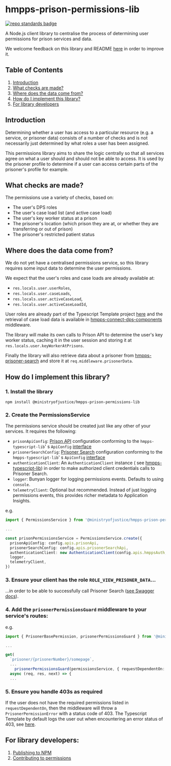 # hmpps-prison-permissions-lib

[![repo standards badge](https://img.shields.io/badge/endpoint.svg?&style=flat&logo=github&url=https%3A%2F%2Foperations-engineering-reports.cloud-platform.service.justice.gov.uk%2Fapi%2Fv1%2Fcompliant_public_repositories%2Fhmpps-prison-permissions-lib)](https://operations-engineering-reports.cloud-platform.service.justice.gov.uk/public-report/hmpps-prison-permissions-lib "Link to report")

A Node.js client library to centralise the process of determining user permissions for prison services and data.

We welcome feedback on this library and README [here](https://moj.enterprise.slack.com/archives/C04JFG3QJE6)
in order to improve it.

## Table of Contents

1. [Introduction](#introduction)
2. [What checks are made?](#what-checks-are-made)
3. [Where does the data come from?](#where-does-the-data-come-from)
4. [How do I implement this library?](#how-do-i-implement-this-library)
5. [For library developers](#for-library-developers)

## Introduction

Determining whether a user has access to a particular resource (e.g. a service, or prisoner data) consists of a
number of checks and is not necessarily just determined by what roles a user has been assigned.

This permissions library aims to share the logic centrally so that all services agree on what a user should and
should not be able to access. It is used by the prisoner profile to determine if a user can access certain parts
of the prisoner's profile for example.

## What checks are made?

The permissions use a variety of checks, based on:

* The user's DPS roles
* The user's case load list (and active case load)
* The user's key worker status at a prison
* The prisoner's location (which prison they are at, or whether they are transferring or out of prison)
* The prisoner's restricted patient status

## Where does the data come from?

We do not yet have a centralised permissions service, so this library requires some input data to determine
the user permissions.

We expect that the user's roles and case loads are already available at:

* `res.locals.user.userRoles`,
* `res.locals.user.caseLoads`,
* `res.locals.user.activeCaseLoad`,
* `res.locals.user.activeCaseLoadId`,

User roles are already part of the Typescript Template
project [here](https://github.com/ministryofjustice/hmpps-template-typescript/blob/main/server/middleware/setUpCurrentUser.ts#L26)
and the retrieval of case load data is available
in [hmpps-connect-dps-components](https://github.com/ministryofjustice/hmpps-connect-dps-components?tab=readme-ov-file#populating-reslocalsuser-with-the-shared-case-load-data)
middleware.

The library will make its own calls to Prison API to determine the user's key worker status, caching it in the user
session and storing it at `res.locals.user.keyWorkerAtPrisons`.

Finally the library will also retrieve data about a prisoner
from [hmpps-prisoner-search](https://github.com/ministryofjustice/hmpps-prisoner-search)
and store it at `req.middleware.prisonerData`.

## How do I implement this library?

### 1. Install the library

```shell
npm install @ministryofjustice/hmpps-prison-permissions-lib
```

### 2. Create the PermissionsService

The permissions service should be created just like any other of your services. It requires the following:

* `prisonApiConfig`: [Prison API](https://github.com/ministryofjustice/prison-api) configuration conforming to
  the `hmpps-typescript-lib`'
  s `ApiConfig` [interface](https://github.com/ministryofjustice/hmpps-typescript-lib/blob/main/packages/rest-client/src/main/types/ApiConfig.ts)
* `prisonerSearchConfig`: [Prisoner Search](https://github.com/ministryofjustice/hmpps-prisoner-search) configuration
  conforming to the `hmpps-typescript-lib`'
  s `ApiConfig` [interface](https://github.com/ministryofjustice/hmpps-typescript-lib/blob/main/packages/rest-client/src/main/types/ApiConfig.ts)
* `authenticationClient`: An `AuthenticationClient` instance (
  see [hmpps-typescript-lib](https://github.com/ministryofjustice/hmpps-typescript-lib/blob/main/packages/auth-clients/src/main/AuthenticationClient.ts))
  in order to make authorized client credentials calls to Prisoner Search.
* `logger`: Bunyan logger for logging permissions events. Defaults to using `console`.
* `telemetryClient`: Optional but recommended. Instead of just logging permissions events, this provides richer metadata
  to Application Insights.

e.g.

```typescript
import { PermissionsService } from '@ministryofjustice/hmpps-prison-permissions-lib'

...

const prisonPermissionsService = PermissionsService.create({
  prisonApiConfig: config.apis.prisonApi,
  prisonerSearchConfig: config.apis.prisonerSearchApi,
  authenticationClient: new AuthenticationClient(config.apis.hmppsAuth, logger, tokenStore),
  logger,
  telemetryClient,
})
```

### 3. Ensure your client has the role `ROLE_VIEW_PRISONER_DATA`...

...in order to be able to successfully call Prisoner
Search ([see Swagger docs](https://prisoner-search-dev.prison.service.justice.gov.uk/swagger-ui/index.html)).

### 4. Add the `prisonerPermissionsGuard` middleware to your service's routes:

e.g.

```typescript
import { PrisonerBasePermission, prisonerPermissionsGuard } from '@ministryofjustice/hmpps-prison-permissions-lib'

...

get(
  `prisoner/{prisonerNumber}/somepage`,
  ...
    prisonerPermissionsGuard(permissionsService, { requestDependentOn: [PrisonerBasePermission.read] }),
  async (req, res, next) => {
  ...
```

### 5. Ensure you handle 403s as required

If the user does not have the required permissions listed in `requestDependentOn`, then the middleware will
throw a `PrisonerPermissionError` with a status code of 403. The Typescript Template by default logs the user
out when encountering an error status of 403,
see [here](https://github.com/ministryofjustice/hmpps-template-typescript/blob/main/server/errorHandler.ts#L9).

## For library developers:

1. [Publishing to NPM](readme/publishing.md)
2. [Contributing to permissions](readme/contributing.md)
